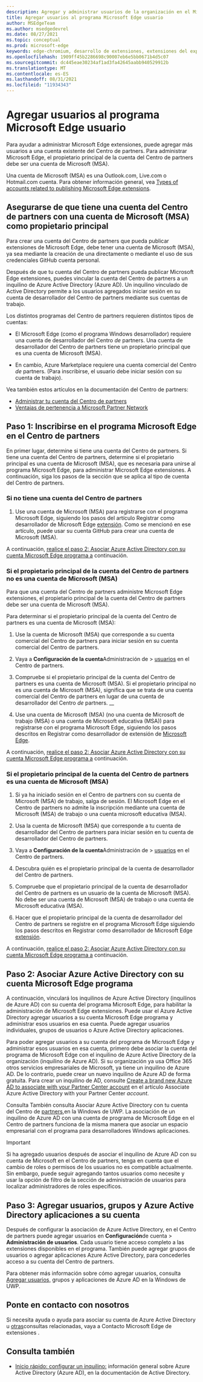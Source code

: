 ```yaml
---
description: Agregar y administrar usuarios de la organización en el Microsoft Edge para ayudar a administrar la cuenta del Centro de partners.  Habilite a los demás miembros del equipo para publicar Microsoft Edge en el sitio web de Microsoft Edge complementos con su cuenta del Centro de partners.
title: Agregar usuarios al programa Microsoft Edge usuario
author: MSEdgeTeam
ms.author: msedgedevrel
ms.date: 08/27/2021
ms.topic: conceptual
ms.prod: microsoft-edge
keywords: edge-chromium, desarrollo de extensiones, extensiones del explorador, complementos, centro de partners, desarrollador
ms.openlocfilehash: 1909ff45b2286698c90007eb6e5bb0671b4d5c07
ms.sourcegitcommit: dc445eae30234af1ad3fa42645aabb940529912b
ms.translationtype: MT
ms.contentlocale: es-ES
ms.lasthandoff: 08/31/2021
ms.locfileid: "11934343"
---
```

# <a name="add-users-to-the-microsoft-edge-program"></a>Agregar usuarios al programa Microsoft Edge usuario

<!-- better? # Add users to your Partner Center account -->
<!-- todo globally: "Microsoft Edge program", or other term? -->

Para ayudar a administrar Microsoft Edge extensiones, puede agregar más usuarios a una cuenta existente del Centro de partners.  Para administrar Microsoft Edge, el propietario principal de la cuenta del Centro de partners debe ser una cuenta de Microsoft (MSA).

Una cuenta de Microsoft (MSA) es una Outlook.com, Live.com o Hotmail.com cuenta.  Para obtener información general, vea [Types of accounts related to publishing Microsoft Edge extensions](create-dev-account.md#types-of-accounts-related-to-publishing-microsoft-edge-extensions).


<!-- ====================================================================== -->
## <a name="making-sure-you-have-a-partner-center-account-with-a-microsoft-account-msa-as-the-primary-owner"></a>Asegurarse de que tiene una cuenta del Centro de partners con una cuenta de Microsoft (MSA) como propietario principal

Para crear una cuenta del Centro de partners que pueda publicar extensiones de Microsoft Edge, debe tener una cuenta de Microsoft (MSA), ya sea mediante la creación de una directamente o mediante el uso de sus credenciales GitHub cuenta personal.  

Después de que tu cuenta del Centro de partners pueda publicar Microsoft Edge extensiones, puedes vincular la cuenta del Centro de partners a un inquilino de Azure Active Directory (Azure AD).  Un inquilino vinculado de Active Directory permite a los usuarios agregados iniciar sesión en su cuenta de desarrollador del Centro de partners mediante sus cuentas de trabajo.

Los distintos programas del Centro de partners requieren distintos tipos de cuentas:

*  El Microsoft Edge (como el programa Windows desarrollador) requiere una cuenta de desarrollador del Centro _de_ partners.  Una cuenta de desarrollador del Centro de partners tiene un propietario principal que es una cuenta de Microsoft (MSA).

*  En cambio, Azure Marketplace requiere una cuenta comercial del Centro _de_ partners.  (Para inscribirse, el usuario debe iniciar sesión con su cuenta de trabajo).

Vea también estos artículos en la documentación del Centro de partners:
*  [Administrar tu cuenta del Centro de partners](/partner-center/partner-center-account-setup)
*  [Ventajas de pertenencia a Microsoft Partner Network](/partner-center/mpn-overview)


<!-- ====================================================================== -->
## <a name="step-1-enroll-in-the-microsoft-edge-program-on-partner-center"></a>Paso 1: Inscribirse en el programa Microsoft Edge en el Centro de partners

<!-- todo: consider moving entire Step 1 section into create-dev-account.md -->

En primer lugar, determine si tiene una cuenta del Centro de partners.  Si tiene una cuenta del Centro de partners, determine si el propietario principal es una cuenta de Microsoft (MSA), que es necesaria para unirse al programa Microsoft Edge, para administrar Microsoft Edge extensiones.  A continuación, siga los pasos de la sección que se aplica al tipo de cuenta del Centro de partners.

### <a name="if-you-dont-have-a-partner-center-account"></a>Si no tiene una cuenta del Centro de partners

1.  Use una cuenta de Microsoft (MSA) para registrarse con el programa Microsoft Edge, siguiendo los pasos del artículo Registrar como desarrollador de Microsoft Edge [extensión][DeveloperRegistration].<!-- = create-dev-account.md-->  Como se mencionó en ese artículo, puede usar su cuenta GitHub para crear una cuenta de Microsoft (MSA).

A continuación, [realice el paso 2: Asociar Azure Active Directory con su cuenta Microsoft Edge programa a](#step-2-associate-azure-active-directory-with-your-microsoft-edge-program-account) continuación.


### <a name="if-the-primary-owner-of-your-partner-center-account-isnt-a-microsoft-account-msa"></a>Si el propietario principal de la cuenta del Centro de partners no es una cuenta de Microsoft (MSA)

Para que una cuenta del Centro de partners administre Microsoft Edge extensiones, el propietario principal de la cuenta del Centro de partners debe ser una cuenta de Microsoft (MSA).

Para determinar si el propietario principal de la cuenta del Centro de partners es una cuenta de Microsoft (MSA):

1. Use la cuenta de Microsoft (MSA) que corresponde a su cuenta comercial del Centro de partners para iniciar sesión en su cuenta comercial del Centro de partners.

1. Vaya a **Configuración de la cuenta**Administración de  >  [usuarios][UserMGMT] en el Centro de partners.

1. Compruebe si el propietario principal de la cuenta del Centro de partners es una cuenta de Microsoft (MSA).  Si el propietario principal no es una cuenta de Microsoft (MSA), significa que se trata de una cuenta comercial del Centro de partners en lugar de una cuenta de desarrollador del Centro _de_ partners. __

1. Use una cuenta de Microsoft (MSA) (no una cuenta de Microsoft de trabajo (MSA) o una cuenta de Microsoft educativa (MSA)) para registrarse con el programa Microsoft Edge, siguiendo los pasos descritos en Registrar como desarrollador de extensión de [Microsoft Edge][DeveloperRegistration]<!-- = create-dev-account.md-->.

A continuación, [realice el paso 2: Asociar Azure Active Directory con su cuenta Microsoft Edge programa a](#step-2-associate-azure-active-directory-with-your-microsoft-edge-program-account) continuación.


### <a name="if-the-primary-owner-of-your-partner-center-account-is-a-microsoft-account-msa"></a>Si el propietario principal de la cuenta del Centro de partners es una cuenta de Microsoft (MSA)

1. Si ya ha iniciado sesión en el Centro de partners con su cuenta de Microsoft (MSA) de trabajo, salga de sesión.  El Microsoft Edge en el Centro de partners no admite la inscripción mediante una cuenta de Microsoft (MSA) de trabajo o una cuenta microsoft educativa (MSA).

1. Usa la cuenta de Microsoft (MSA) que corresponde a tu cuenta de desarrollador del Centro de partners para iniciar sesión en tu cuenta de desarrollador del Centro de partners.

1. Vaya a **Configuración de la cuenta**Administración de  >  [usuarios][UserMGMT] en el Centro de partners.

1. Descubra quién es el propietario principal de la cuenta de desarrollador del Centro de partners.

1. Compruebe que el propietario principal de la cuenta de desarrollador del Centro de partners es un usuario de la cuenta de Microsoft (MSA).  No debe ser una cuenta de Microsoft (MSA) de trabajo o una cuenta de Microsoft educativa (MSA).

1. Hacer que el propietario principal de la cuenta de desarrollador del Centro de partners se registre en el programa Microsoft Edge siguiendo los pasos descritos en Registrar como desarrollador de Microsoft Edge [extensión][DeveloperRegistration]<!-- = create-dev-account.md-->.

A continuación, [realice el paso 2: Asociar Azure Active Directory con su cuenta Microsoft Edge programa a](#step-2-associate-azure-active-directory-with-your-microsoft-edge-program-account) continuación.


<!-- ====================================================================== -->
## <a name="step-2-associate-azure-active-directory-with-your-microsoft-edge-program-account"></a>Paso 2: Asociar Azure Active Directory con su cuenta Microsoft Edge programa

A continuación, vinculará los inquilinos de Azure Active Directory (inquilinos de Azure AD) con su cuenta del programa Microsoft Edge, para habilitar la administración de Microsoft Edge extensiones.  Puede usar el Azure Active Directory agregar usuarios a su cuenta Microsoft Edge programa y administrar esos usuarios en esa cuenta.  Puede agregar usuarios individuales, grupos de usuarios o Azure Active Directory aplicaciones.

Para poder agregar usuarios a su cuenta del programa de Microsoft Edge y administrar esos usuarios en esa cuenta, primero debe asociar la cuenta del programa de Microsoft Edge con el inquilino de Azure Active Directory de la organización (inquilino de Azure AD).  Si su organización ya usa Office 365 otros servicios empresariales de Microsoft, ya tiene un inquilino de Azure AD.  De lo contrario, puede crear un nuevo inquilino de Azure AD de forma gratuita.  Para crear un inquilino de AD, consulte [Create a brand new Azure AD to associate with your Partner Center account][AssociateAzureADPCnew] en el artículo Associate Azure Active Directory with your Partner Center _account_.

Consulta También consulta Asociar Azure Active Directory con tu cuenta del Centro de [partners,][AssociateAzureADPC]en la Windows de UWP.  La asociación de un inquilino de Azure AD con una cuenta de programa de Microsoft Edge en el Centro de partners funciona de la misma manera que asociar un espacio empresarial con el programa para desarrolladores Windows aplicaciones.

> [!IMPORTANT]
> Si ha agregado usuarios después de asociar el inquilino de Azure AD con su cuenta de Microsoft en el Centro de partners, tenga en cuenta que el cambio de roles o permisos de los usuarios no es compatible actualmente.  Sin embargo, puede seguir agregando tantos usuarios como necesite [][UserManagementPartnerCenter] y usar la opción de filtro de la sección de administración de usuarios para localizar administradores de roles específicos.


<!-- ====================================================================== -->
## <a name="step-3-add-users-groups-and-azure-active-directory-applications-to-your-account"></a>Paso 3: Agregar usuarios, grupos y Azure Active Directory aplicaciones a su cuenta

Después de configurar la asociación de Azure Active Directory, en el Centro de partners puede agregar usuarios en **Configuración**de cuenta  >  **Administración de usuarios**.  Cada usuario tiene acceso completo a las extensiones disponibles en el programa.  También puede agregar grupos de usuarios o agregar aplicaciones Azure Active Directory, para concederles acceso a su cuenta del Centro de partners.

Para obtener más información sobre cómo agregar usuarios, consulta [Agregar usuarios,][AddAzure] grupos y aplicaciones de Azure AD en la Windows de UWP.


<!-- ====================================================================== -->
## <a name="contact-us"></a>Ponte en contacto con nosotros 

Si necesita ayuda o ayuda para asociar su cuenta de Azure Active Directory u [otras][ContactEdgeExtensions]consultas relacionadas, vaya a Contacto Microsoft Edge de extensiones .


<!-- ====================================================================== -->
## <a name="see-also"></a>Consulta también

*  [Inicio rápido: configurar un inquilino:](/azure/active-directory/develop/quickstart-create-new-tenant) información general sobre Azure Active Directory (Azure AD), en la documentación de Active Directory.
<!-- contrasts "Work and school accounts, or personal Microsoft accounts" -->


<!-- ====================================================================== -->
<!-- links -->
[DeveloperRegistration]: ./create-dev-account.md "Registrarse como desarrollador de Microsoft Edge extensión | Microsoft Docs"
[ContactEdgeExtensions]: ./contact-extensions-team.md "Compatibilidad Microsoft Edge extensiones de contacto | Microsoft Docs"

<!-- DMC/windows/uwp -->
[AssociateAADWithPartnerCenterAccount]: /windows/uwp/publish/associate-azure-ad-with-partner-center

[CreateNewAzureAD]: /windows/uwp/publish/associate-azure-ad-with-partner-center#create-a-brand-new-azure-ad-to-associate-with-your-partner-center-account

[AddAADUsersGroups]: /windows/uwp/publish/add-users-groups-and-azure-ad-applications

[AssociateAzureADPC]: /windows/uwp/publish/associate-azure-ad-with-partner-center "Asocie Azure Active Directory con su cuenta del Centro de partners | Microsoft Docs"

[AssociateAzureADPCnew]: /windows/uwp/publish/associate-azure-ad-with-partner-center#create-a-brand-new-azure-ad-to-associate-with-your-partner-center-account "Crear una nueva cuenta de Azure AD para asociarla a tu cuenta del Centro de partners: asocia Azure Active Directory con la cuenta del Centro de partners | Microsoft Docs"

[AddAzure]: /windows/uwp/publish/add-users-groups-and-azure-ad-applications "Agregar usuarios, grupos y aplicaciones de Azure AD | Microsoft Docs"

<!-- non-DMC -->
[MicrosoftAccount]: https://account.microsoft.com/account "Cuenta de Microsoft"

[UserManagementPartnerCenter]: https://partner.microsoft.com/dashboard/account/v3/usermanagement
[UserMGMT]: https://partner.microsoft.com/dashboard/account/v3/usermanagement "Centro de partners de Microsoft | Configuración de la cuenta | Administración de usuarios"

[WindowsCommunityEverythingAboutMicrosoftAccounts]: https://community.windows.com/stories/everything-you-need-to-know-about-microsoft-accounts "Todo lo que necesita saber acerca de las cuentas de Microsoft | Windows Community"
